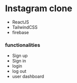 # Instagram clone
 - ReactJS
 - TailwindCSS
 - firebase
 ### functionalities
  - Sign up
  - Sign in
  - login
  - log out
  - user dashboard